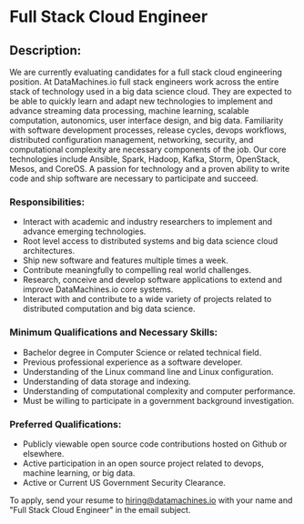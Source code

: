 # Full Stack Cloud Engineer

## Description:  
We are currently evaluating candidates for a full stack cloud engineering position. At DataMachines.io full stack
engineers work across the entire stack of technology used in a big data science cloud. They are expected to be able to quickly
learn and adapt new technologies to implement and advance streaming data processing, machine learning, scalable computation, 
autonomics, user interface design, and big data. Familiarity with software development processes, release cycles, devops
workflows, distributed configuration management, networking, security, and computational complexity are necessary
components of the job. Our core technologies include Ansible, Spark, Hadoop, Kafka, Storm, OpenStack, Mesos, and CoreOS. 
A passion for technology and a proven ability to write code and ship software are necessary to participate and succeed.     

### Responsibilities:  
* Interact with academic and industry researchers to implement and advance emerging technologies.
* Root level access to distributed systems and big data science cloud architectures.
* Ship new software and features multiple times a week. 
* Contribute meaningfully to compelling real world challenges.
* Research, conceive and develop software applications to extend and improve DataMachines.io core systems.
* Interact with and contribute to a wide variety of projects related to distributed computation and big data science.

### Minimum Qualifications and Necessary Skills:   
* Bachelor degree in Computer Science or related technical field.
* Previous professional experience as a software developer. 
* Understanding of the Linux command line and Linux configuration.
* Understanding of data storage and indexing. 
* Understanding of computational complexity and computer performance. 
* Must be willing to participate in a government background investigation.

### Preferred Qualifications:   
* Publicly viewable open source code contributions hosted on Github or elsewhere. 
* Active participation in an open source project related to devops, machine learning, or big data. 
* Active or Current US Government Security Clearance. 

To apply, send your resume to hiring@datamachines.io with your name and "Full Stack Cloud Engineer" in the email subject. 
